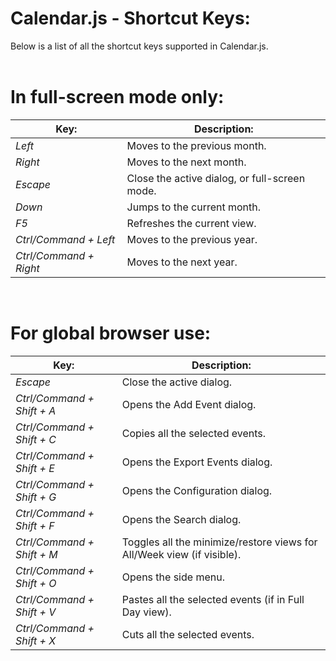 # Calendar.js - Shortcut Keys:

Below is a list of all the shortcut keys supported in Calendar.js.
<br>
<br>

<h1>In full-screen mode only:</h1>

| Key: | Description: |
| --- | --- |
| *Left* | Moves to the previous month. |
| *Right* | Moves to the next month. |
| *Escape* | Close the active dialog, or full-screen mode. |
| *Down* | Jumps to the current month. |
| *F5* | Refreshes the current view. |
| *Ctrl/Command + Left* | Moves to the previous year. |
| *Ctrl/Command + Right* | Moves to the next year. |


<br>
<h1>For global browser use:</h1>

| Key: | Description: |
| --- | --- |
| *Escape* | Close the active dialog. |
| *Ctrl/Command + Shift + A* | Opens the Add Event dialog. |
| *Ctrl/Command + Shift + C* | Copies all the selected events. |
| *Ctrl/Command + Shift + E* | Opens the Export Events dialog. |
| *Ctrl/Command + Shift + G* | Opens the Configuration dialog. |
| *Ctrl/Command + Shift + F* | Opens the Search dialog. |
| *Ctrl/Command + Shift + M* | Toggles all the minimize/restore views for All/Week view (if visible). |
| *Ctrl/Command + Shift + O* | Opens the side menu. |
| *Ctrl/Command + Shift + V* | Pastes all the selected events (if in Full Day view). |
| *Ctrl/Command + Shift + X* | Cuts all the selected events.  |